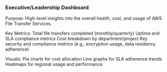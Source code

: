 ### Executive/Leadership Dashboard

Purpose: High-level insights into the overall health, cost, and usage of AWS File Transfer Services.

Key Metrics:
Total file transfers completed (monthly/quarterly)
Uptime and SLA compliance metrics
Cost breakdown by department/project
Key security and compliance metrics (e.g., encryption usage, data residency adherence)

Visuals:
Pie charts for cost allocation
Line graphs for SLA adherence trends
Heatmaps for regional usage and performance
